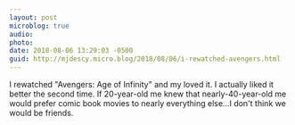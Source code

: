 ```yaml
---
layout: post
microblog: true
audio: 
photo: 
date: 2018-08-06 13:29:03 -0500
guid: http://mjdescy.micro.blog/2018/08/06/i-rewatched-avengers.html
---
```

I rewatched "Avengers: Age of Infinity" and my loved it. I actually liked it better the second time. If 20-year-old me knew that nearly-40-year-old me would prefer comic book movies to nearly everything else…I don't think we would be friends.
